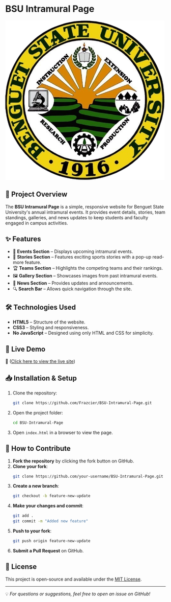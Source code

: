 # BSU Intramural Page

![BSU Logo](https://github.com/Frazcier/BSU-Intramural-Page/raw/main/IMAGES/LOGOS/BSU-logo-transparent.png)

## 📌 Project Overview
The **BSU Intramural Page** is a simple, responsive website for Benguet State University's annual intramural events. It provides event details, stories, team standings, galleries, and news updates to keep students and faculty engaged in campus activities.

## ✨ Features
- 📅 **Events Section** – Displays upcoming intramural events.
- 📖 **Stories Section** – Features exciting sports stories with a pop-up read-more feature.
- 🏆 **Teams Section** – Highlights the competing teams and their rankings.
- 🖼️ **Gallery Section** – Showcases images from past intramural events.
- 📰 **News Section** – Provides updates and announcements.
- 🔍 **Search Bar** – Allows quick navigation through the site.

## 🛠️ Technologies Used
- **HTML5** – Structure of the website.
- **CSS3** – Styling and responsiveness.
- **No JavaScript** – Designed using only HTML and CSS for simplicity.

## 🚀 Live Demo
🔗 ([Click here to view the live site](https://frazcier.github.io/BSU-Intramural-Page/))

## 📥 Installation & Setup
1. Clone the repository:
   ```sh
   git clone https://github.com/Frazcier/BSU-Intramural-Page.git
   ```
2. Open the project folder:
   ```sh
   cd BSU-Intramural-Page
   ```
3. Open `index.html` in a browser to view the page.

## 📌 How to Contribute
1. **Fork the repository** by clicking the fork button on GitHub.
2. **Clone your fork**:
   ```sh
   git clone https://github.com/your-username/BSU-Intramural-Page.git
   ```
3. **Create a new branch**:
   ```sh
   git checkout -b feature-new-update
   ```
4. **Make your changes and commit**:
   ```sh
   git add .
   git commit -m "Added new feature"
   ```
5. **Push to your fork**:
   ```sh
   git push origin feature-new-update
   ```
6. **Submit a Pull Request** on GitHub.

## 📄 License
This project is open-source and available under the [MIT License](LICENSE).

---
💡 *For questions or suggestions, feel free to open an issue on GitHub!*

